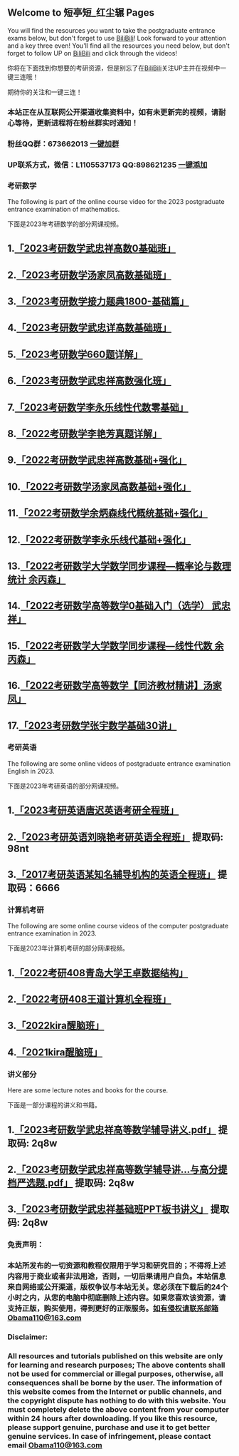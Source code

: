## Welcome to 短亭短_红尘辗 Pages

You will find the resources you want to take the postgraduate entrance exams below, but don't forget to use [BiliBili](https://space.bilibili.com/494320446)!
Look forward to your attention and a key three even!
You'll find all the resources you need below, but don't forget to follow UP on [BiliBili](https://space.bilibili.com/494320446) and click through the videos!

你将在下面找到你想要的考研资源，但是别忘了在[BiliBili](https://space.bilibili.com/494320446)关注UP主并在视频中一键三连哦！

期待你的关注和一键三连！

### 本站正在从互联网公开渠道收集资料中，如有未更新完的视频，请耐心等待，更新进程将在粉丝群实时通知！
### 粉丝QQ群：673662013 [一键加群](https://jq.qq.com/?_wv=1027&k=xUsCWk8p)
### UP联系方式，微信：L1105537173 QQ:898621235 [一键添加](https://qm.qq.com/cgi-bin/qm/qr?k=GXif1euCtYf9L3lwyW13mmQfoXYd_UF0&noverify=0)

### 考研数学
The following is part of the online course video for the 2023 postgraduate entrance examination of mathematics.

下面是2023年考研数学的部分网课视频。

## 1.[「2023考研数学武忠祥高数0基础班」](https://www.aliyundrive.com/s/wTSfKPUxfq9)
## 2.[「2023考研数学汤家凤高数基础班」](https://www.aliyundrive.com/s/kMwnR2vRKo9)
## 3.[「2023考研数学接力题典1800-基础篇」](https://www.aliyundrive.com/s/MFCP1VXF4Fw)
## 4.[「2023考研数学武忠详高数基础班」](https://www.aliyundrive.com/s/SN9XUmjGS29)
## 5.[「2023考研数学660题详解」](https://www.aliyundrive.com/s/5mbABneihUQ)
## 6.[「2023考研数学武忠祥高数强化班」](https://www.aliyundrive.com/s/imX5HUJ8Z3Q)
## 7.[「2023考研数学李永乐线性代数零基础」](https://www.aliyundrive.com/s/SxDaNTgDf6o)
## 8.[「2022考研数学李艳芳真题详解」](https://www.aliyundrive.com/s/df7Mv63SxZs)
## 9.[「2022考研数学武忠祥高数基础+强化」](https://www.aliyundrive.com/s/Z8gNM1qxwuM)
## 10.[「2022考研数学汤家凤高数基础+强化」](https://www.aliyundrive.com/s/ASCZwB2cF6T)
## 11.[「2022考研数学余炳森线代概统基础+强化」](https://www.aliyundrive.com/s/sjuX2Bcnw3Y)
## 12.[「2022考研数学李永乐线代基础+强化」](https://www.aliyundrive.com/s/a9k7XqLnKyA)
## 13.[「2022考研数学大学数学同步课程—概率论与数理统计 余丙森」](https://www.aliyundrive.com/s/agpiB2vauk2)
## 14.[「2022考研数学高等数学0基础入门（选学） 武忠祥」](https://www.aliyundrive.com/s/AAn4Zr6gtsr)
## 15.[「2022考研数学大学数学同步课程—线性代数 余丙森」](https://www.aliyundrive.com/s/mjg8aEi3Nr8)
## 16.[「2022考研数学高等数学【同济教材精讲】汤家凤」](https://www.aliyundrive.com/s/apBgkELDP5g)
## 17.[「2023考研数学张宇数学基础30讲」](https://www.aliyundrive.com/s/z12Sybs32PW)

### 考研英语
The following are some online videos of postgraduate entrance examination English in 2023.

下面是2023年考研英语的部分网课视频。

## 1.[「2023考研英语唐迟英语考研全程班」](https://www.aliyundrive.com/s/2WgV7fAMjss)
## 2.[「2023考研英语刘晓艳考研英语全程班」](https://www.aliyundrive.com/s/SaYcYXAAdYj) 提取码: 98nt
## 3.[「2017考研英语某知名辅导机构的英语全程班」](https://pan.baidu.com/s/132WH96uHwH_e7JTMwl463w?pwd=6666 ) 提取码：6666 


### 计算机考研
The following are some online course videos of the computer postgraduate entrance examination in 2023.

下面是2023年计算机考研的部分网课视频。

## 1.[「2022考研408青岛大学王卓数据结构」](https://www.aliyundrive.com/s/S2fj1sWi2Aj)
## 2.[「2022考研408王道计算机全程班」](https://www.aliyundrive.com/s/fKsmGMDkeNc)
## 3.[「2022kira醒脑班」](https://www.aliyundrive.com/s/nktZwHYnra8)
## 4.[「2021kira醒脑班」](https://www.aliyundrive.com/s/BQVhre8RS5m)


### 讲义部分
Here are some lecture notes and books for the course.

下面是一部分课程的讲义和书籍。

## 1.[「2023考研数学武忠祥高等数学辅导讲义.pdf」](https://www.aliyundrive.com/s/eim9AEpq6t4) 提取码: 2q8w
## 2.[「2023考研数学武忠祥高等数学辅导讲...与高分提档严选题.pdf」](https://www.aliyundrive.com/s/NtFzKzdpb2V) 提取码: 2q8w
## 3.[「2023考研数学武忠祥基础班PPT板书讲义」](https://www.aliyundrive.com/s/N2agwYFjtmw) 提取码: 2q8w


### 免责声明：
### 本站所发布的一切资源和教程仅限用于学习和研究目的；不得将上述内容用于商业或者非法用途，否则，一切后果请用户自负。本站信息来自网络或公开渠道，版权争议与本站无关。您必须在下载后的24个小时之内，从您的电脑中彻底删除上述内容。如果您喜欢该资源，请支持正版，购买使用，得到更好的正版服务。如有侵权请联系邮箱Obama110@163.com
### Disclaimer:
### All resources and tutorials published on this website are only for learning and research purposes; The above contents shall not be used for commercial or illegal purposes, otherwise, all consequences shall be borne by the user. The information of this website comes from the Internet or public channels, and the copyright dispute has nothing to do with this website. You must completely delete the above content from your computer within 24 hours after downloading. If you like this resource, please support genuine, purchase and use it to get better genuine services. In case of infringement, please contact email Obama110@163.com
